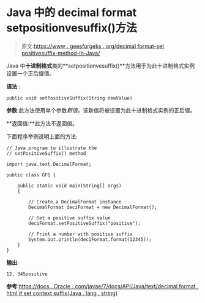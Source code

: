 # Java 中的 decimal format setpositionvesuffix()方法

> 原文:[https://www . geesforgeks . org/decimal format-set positivesuffix-method-in-Java/](https://www.geeksforgeeks.org/decimalformat-setpositivesuffix-method-in-java/)

Java 中**十进制格式**类的**setpositionvesuffix()**方法用于为此十进制格式实例设置一个正后缀值。

**语法** :

```
public void setPositiveSuffix(String newValue)

```

**参数**:此方法使用单个参数*新值*，该新值将被设置为此十进制格式实例的正后缀。

**返回值:**此方法不返回值。

下面程序举例说明上面的方法:

```
// Java program to illustrate the
// setPositiveSuffix() method

import java.text.DecimalFormat;

public class GFG {

    public static void main(String[] args)
    {

        // Create a DecimalFormat instance
        DecimalFormat deciFormat = new DecimalFormat();

        // Set a positive suffix value
        deciFormat.setPositiveSuffix("positive");

        // Print a number with positive suffix
        System.out.println(deciFormat.format(12345));
    }
}
```

**输出:**

```
12, 345positive

```

**参考**:[https://docs . Oracle . com/javae/7/docs/API/Java/text/decimal format . html # set context suffix(Java . lang . string)](https://docs.oracle.com/javase/7/docs/api/java/text/DecimalFormat.html#setPositiveSuffix(java.lang.String))